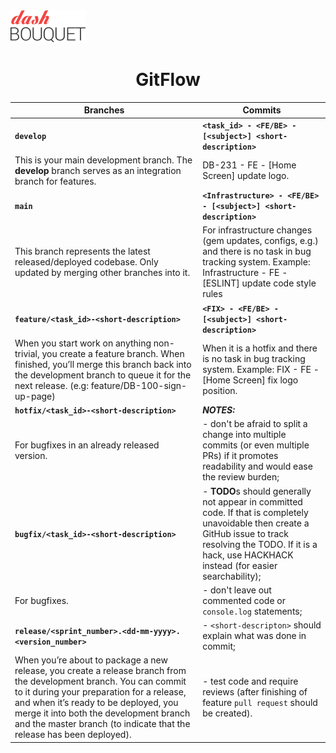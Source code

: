 <div>
    <a href="https://dashbouquet.com">
        <img src="assets/dashbouquet-logo.svg" alt="Dashbouquet" width="120"/>
    </a>
    <br/>
</div>

<h1 align="center">GitFlow</h1>

| Branches | Commits |  
| --- | --- |  
| **`develop`** | **`<task_id> - <FE/BE> - [<subject>] <short-description>`** |  
| This is your main development branch. The **develop** branch serves as an integration branch for features. | DB-231 - FE - [Home Screen] update logo. |  
| **`main`** | **`<Infrastructure> - <FE/BE> - [<subject>] <short-description>`** |  
| This branch represents the latest released/deployed codebase. Only updated by merging other branches into it. | For infrastructure changes (gem updates, configs, e.g.) and there is no task in bug tracking system. Example: Infrastructure - FE - [ESLINT] update code style rules | 
| **`feature/<task_id>-<short-description>`** | **`<FIX> - <FE/BE> - [<subject>] <short-description>`** |  
| When you start work on anything non-trivial, you create a feature branch. When finished, you’ll merge this branch back into the development branch to queue it for the next release. (e.g: feature/DB-100-sign-up-page) | When it is a hotfix and there is no task in bug tracking system. Example: FIX - FE - [Home Screen] fix logo position. | 
| **`hotfix/<task_id>-<short-description>`** | **_NOTES:_** |  
| For bugfixes in an already released version. | - don't be afraid to split a change into multiple commits (or even multiple PRs) if it promotes readability and would ease the review burden; |  
| **`bugfix/<task_id>-<short-description>`** | - **TODO**s should generally not appear in committed code. If that is completely unavoidable then create a GitHub issue to track resolving the TODO. If it is a hack, use HACKHACK instead (for easier searchability); |
| For bugfixes. | - don't leave out commented code or `console.log` statements; |
| **`release/<sprint_number>.<dd-mm-yyyy>.<version_number>`** | - `<short-descripton>` should explain what was done in commit; |
| When you’re about to package a new release, you create a release branch from the development branch. You can commit to it during your preparation for a release, and when it’s ready to be deployed, you merge it into both the development branch and the master branch (to indicate that the release has been deployed). | - test code and require reviews (after finishing of feature `pull request` should be created).


